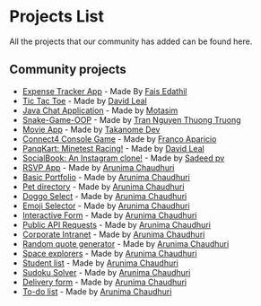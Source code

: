 # Projects List

All the projects that our community has added can be found here.

## Community projects

- [Expense Tracker App](https://github.com/E-fais/Reactjs-expense-tracker) - Made By [Fais Edathil](https://github.com/E-fais)
- [Tic Tac Toe](https://github.com/Panquesito7/tic-tac-toe) - Made by [David Leal](https://github.com/Panquesito7)
- [Java Chat Application](https://github.com/motasimmakki/Chat-Application-In-Java) - Made by [Motasim](https://github.com/motasimmakki)
- [Snake-Game-OOP](https://github.com/thuongtruong1009/Snake-Game-OOP) - Made by [Tran Nguyen Thuong Truong](https://github.com/thuongtruong1009)
- [Movie App](https://github.com/TAKANOME-DEV/vidly-client) - Made by [Takanome Dev](https://github.com/TAKANOME-DEV)
- [Connect4 Console Game](https://github.com/NONAME1103/Connect4) - Made by [Franco Aparicio](https://github.com/NONAME1103)
- [PanqKart: Minetest Racing!](https://github.com/panqkart/panqkart) - Made by [David Leal](https://github.com/Panquesito7)
- [SocialBook: An Instagram clone!](https://github.com/Sadeedpv/socialbook_frontend) - Made by [Sadeed pv](https://github.com/Sadeedpv)
- [RSVP App](https://github.com/tinniaru3005/RSVP-App) - Made by [Arunima Chaudhuri](https://github.com/tinniaru3005)
- [Basic Portfolio](https://github.com/tinniaru3005/Basic-Portfolio) - Made by [Arunima Chaudhuri](https://github.com/tinniaru3005)
- [Pet directory](https://github.com/tinniaru3005/Pet-directory) - Made by [Arunima Chaudhuri](https://github.com/tinniaru3005)
- [Doggo Select](https://github.com/tinniaru3005/DoggoSelect) - Made by [Arunima Chaudhuri](https://github.com/tinniaru3005)
- [Emoji Selector](https://github.com/tinniaru3005/emoji-selector) - Made by [Arunima Chaudhuri](https://github.com/tinniaru3005)
- [Interactive Form](https://github.com/tinniaru3005/Interactive-form) - Made by [Arunima Chaudhuri](https://github.com/tinniaru3005)
- [Public API Requests](https://github.com/tinniaru3005/Public-API-Requests) - Made by [Arunima Chaudhuri](https://github.com/tinniaru3005)
- [Corporate Intranet](https://github.com/tinniaru3005/Corporate-Intranet) - Made by [Arunima Chaudhuri](https://github.com/tinniaru3005)
- [Random quote generator](https://github.com/tinniaru3005/Random-quote-generator) - Made by [Arunima Chaudhuri](https://github.com/tinniaru3005)
- [Space explorers](https://github.com/tinniaru3005/Space-Explorers) - Made by [Arunima Chaudhuri](https://github.com/tinniaru3005)
- [Student list](https://github.com/tinniaru3005/Student-list) - Made by [Arunima Chaudhuri](https://github.com/tinniaru3005)
- [Sudoku Solver](https://github.com/tinniaru3005/SudokuSolver) - Made by [Arunima Chaudhuri](https://github.com/tinniaru3005)
- [Delivery form](https://github.com/tinniaru3005/Tacos-By-Roscoe-Delivery-Form) - Made by [Arunima Chaudhuri](https://github.com/tinniaru3005)
- [To-do list](https://github.com/tinniaru3005/To-do-list) - Made by [Arunima Chaudhuri](https://github.com/tinniaru3005)
